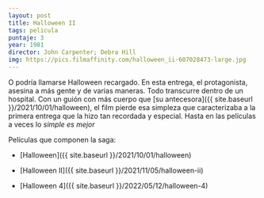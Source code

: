 ```yaml
---
layout: post
title: Halloween II
tags: pelicula
puntaje: 3
year: 1981
director: John Carpenter; Debra Hill
img: https://pics.filmaffinity.com/halloween_ii-607028473-large.jpg
---
```


O podría llamarse Halloween recargado. En esta entrega, el protagonista, asesina a más gente y de varias maneras. Todo transcurre dentro de un hospital. Con un guión con más cuerpo que [su antecesora]({{ site.baseurl }}/2021/10/01/halloween), el film pierde esa simpleza que caracterizaba a la primera entrega que la hizo tan recordada y especial. Hasta en las películas a veces lo *simple es mejor*

Películas que componen la saga:

- [Halloween]({{ site.baseurl }}/2021/10/01/halloween)

- [Halloween II]({{ site.baseurl }}/2021/11/05/halloween-ii)

- [Halloween 4]({{ site.baseurl }}/2022/05/12/halloween-4)

  
